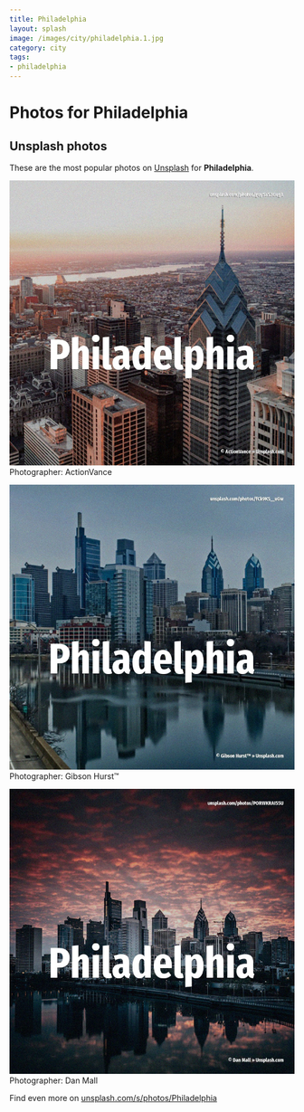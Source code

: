 ```yaml
---
title: Philadelphia
layout: splash
image: /images/city/philadelphia.1.jpg
category: city
tags:
- philadelphia
---
```

# Photos for Philadelphia
 
## Unsplash photos
These are the most popular photos on [Unsplash](https://unsplash.com) for **Philadelphia**.
 
![Philadelphia](/images/city/philadelphia.1.jpg)
Photographer:  ActionVance
 
![Philadelphia](/images/city/philadelphia.2.jpg)
Photographer:  Gibson Hurst™
 
![Philadelphia](/images/city/philadelphia.3.jpg)
Photographer:  Dan Mall
 
Find even more on [unsplash.com/s/photos/Philadelphia](https://unsplash.com/s/photos/Philadelphia)
 
